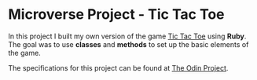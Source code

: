 # Microverse Project - Tic Tac Toe

In this project I built my own version of the game [Tic Tac Toe](https://en.wikipedia.org/wiki/Tic-tac-toe) using **Ruby**. The goal was to use **classes** and **methods** to set up the basic elements of the game. 

The specifications for this project can be found at [The Odin Project](https://www.theodinproject.com/courses/ruby-programming/lessons/oop).
